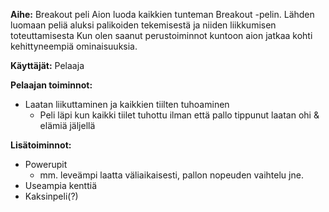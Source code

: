 **Aihe:** Breakout peli
Aion luoda kaikkien tunteman Breakout -pelin. Lähden luomaan peliä aluksi palikoiden tekemisestä ja niiden liikkumisen toteuttamisesta
Kun olen saanut perustoiminnot kuntoon aion jatkaa kohti kehittyneempiä ominaisuuksia.

**Käyttäjät:** Pelaaja

**Pelaajan toiminnot:**
* Laatan liikuttaminen ja kaikkien tiilten tuhoaminen
  * Peli läpi kun kaikki tiilet tuhottu ilman että pallo tippunut laatan ohi & elämiä jäljellä


**Lisätoiminnot:**
* Powerupit
  * mm. leveämpi laatta väliaikaisesti, pallon nopeuden vaihtelu jne. 
* Useampia kenttiä
* Kaksinpeli(?)
